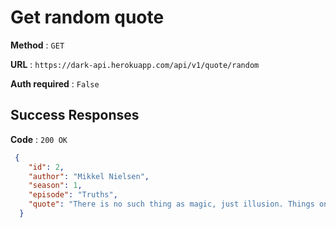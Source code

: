 # Get random quote

**Method** : `GET`

**URL** : `https://dark-api.herokuapp.com/api/v1/quote/random`

**Auth required** : `False`

## Success Responses

**Code** : `200 OK`

```json
 {
    "id": 2,
    "author": "Mikkel Nielsen",
    "season": 1,
    "episode": "Truths",
    "quote": "There is no such thing as magic, just illusion. Things only change when we change them. But you have to do it skillfully, in secret. Then it seems like magic."
  }
```
